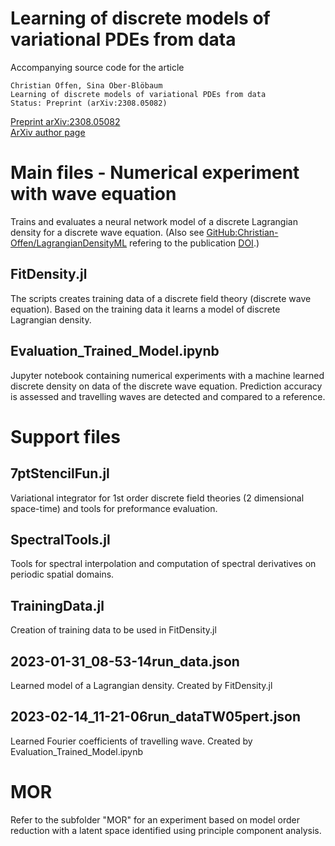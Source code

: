 # Learning of discrete models of variational PDEs from data
Accompanying source code for the article

	Christian Offen, Sina Ober-Blöbaum
	Learning of discrete models of variational PDEs from data
	Status: Preprint (arXiv:2308.05082)
	
	
<a href="https://arxiv.org/abs/2308.05082">Preprint arXiv:2308.05082</a><br>
<a href="https://arxiv.org/a/offen_c_1.html">ArXiv author page</a>


# Main files - Numerical experiment with wave equation
Trains and evaluates a neural network model of a discrete Lagrangian density for a discrete wave equation.
(Also see <a href="https://github.com/Christian-Offen/LagrangianDensityML">GitHub:Christian-Offen/LagrangianDensityML</a> refering to the publication <a href="https://doi.org/10.1007/978-3-031-38271-0_57">DOI</a>.)
	
## FitDensity.jl
The scripts creates training data of a discrete field theory (discrete wave equation). Based on the training data it learns a model of discrete Lagrangian density.

## Evaluation_Trained_Model.ipynb
Jupyter notebook containing numerical experiments with a machine learned discrete density on data of the discrete wave equation. Prediction accuracy is assessed and travelling waves are detected and compared to a reference.


# Support files

## 7ptStencilFun.jl
Variational integrator for 1st order discrete field theories (2 dimensional space-time) and tools for preformance evaluation.

## SpectralTools.jl
Tools for spectral interpolation and computation of spectral derivatives on periodic spatial domains.

## TrainingData.jl
Creation of training data to be used in FitDensity.jl

## 2023-01-31_08-53-14run_data.json
Learned model of a Lagrangian density. Created by FitDensity.jl

## 2023-02-14_11-21-06run_dataTW05pert.json
Learned Fourier coefficients of travelling wave. Created by Evaluation_Trained_Model.ipynb


# MOR
Refer to the subfolder "MOR" for an experiment based on model order reduction with a latent space identified using principle component analysis.


